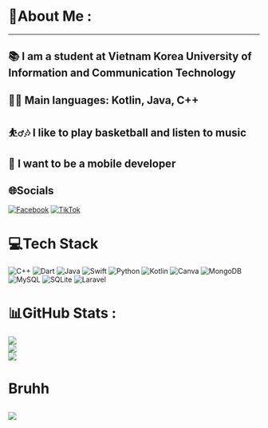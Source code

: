 # 💫About Me :
-------------------------
📚      I am a student at Vietnam Korea University of Information and Communication Technology
-------------------------
👨‍💻      Main languages: Kotlin, Java, C++
-------------------------
⛹️‍♂️🎶 I like to play basketball and listen to music
-------------------------
📱      I want to be a mobile developer
-------------------------

## 🌐Socials
[![Facebook](https://img.shields.io/badge/Facebook-%231877F2.svg?logo=Facebook&logoColor=white)](https://www.facebook.com/trinhnguyennhathieu/) [![TikTok](https://img.shields.io/badge/TikTok-%23000000.svg?logo=TikTok&logoColor=white)](https://tiktok.com/@trinhnguyennhathieu) 

# 💻Tech Stack
![C++](https://img.shields.io/badge/c++-%2300599C.svg?style=for-the-badge&logo=c%2B%2B&logoColor=white) ![Dart](https://img.shields.io/badge/dart-%230175C2.svg?style=for-the-badge&logo=dart&logoColor=white) ![Java](https://img.shields.io/badge/java-%23ED8B00.svg?style=for-the-badge&logo=java&logoColor=white) ![Swift](https://img.shields.io/badge/swift-F54A2A?style=for-the-badge&logo=swift&logoColor=white) ![Python](https://img.shields.io/badge/python-3670A0?style=for-the-badge&logo=python&logoColor=ffdd54) ![Kotlin](https://img.shields.io/badge/kotlin-%230095D5.svg?style=for-the-badge&logo=kotlin&logoColor=white) ![Canva](https://img.shields.io/badge/Canva-%2300C4CC.svg?style=for-the-badge&logo=Canva&logoColor=white) ![MongoDB](https://img.shields.io/badge/MongoDB-%234ea94b.svg?style=for-the-badge&logo=mongodb&logoColor=white) ![MySQL](https://img.shields.io/badge/mysql-%2300f.svg?style=for-the-badge&logo=mysql&logoColor=white) ![SQLite](https://img.shields.io/badge/sqlite-%2307405e.svg?style=for-the-badge&logo=sqlite&logoColor=white) ![Laravel](https://img.shields.io/badge/laravel-%23FF2D20.svg?style=for-the-badge&logo=laravel&logoColor=white)
# 📊GitHub Stats :
![](https://github-readme-stats.vercel.app/api?username=tnnHiu&theme=onedark&hide_border=true&include_all_commits=true&count_private=true)<br/>
![](https://github-readme-streak-stats.herokuapp.com/?user=tnnHiu&theme=onedark&hide_border=true)<br/>
![](https://github-readme-stats.vercel.app/api/top-langs/?username=tnnHiu&theme=onedark&hide_border=true&include_all_commits=true&count_private=true&layout=compact)
# Bruhh
[![](https://visitcount.itsvg.in/api?id=tnnHiu&icon=2&color=0)](https://visitcount.itsvg.in)
---


